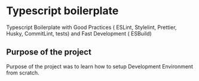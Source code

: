# Typescript boilerplate
Typescript Boilerplate with Good Practices ( ESLint, Stylelint, Prettier, Husky, CommitLint, tests) and Fast Development ( ESBuild)

## Purpose of the project
Purpose of the project was to learn how to setup Development Environment from scratch.
